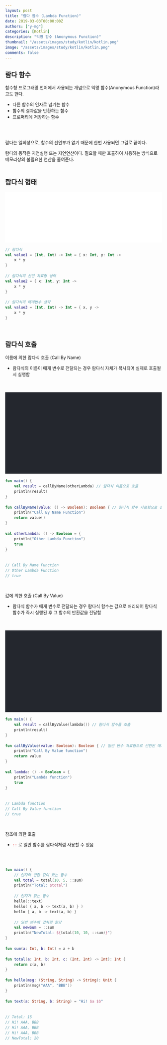 ```yaml
---
layout: post
title: "람다 함수 (Lambda Function)"
date: 2019-03-03T00:00:00Z
authors: ["y-mg"]
categories: [Kotlin]
description: "익명 함수 (Anonymous Function)"
thumbnail: "/assets/images/study/kotlin/kotlin.png"
image: "/assets/images/study/kotlin/kotlin.png"
comments: false
---
```


## 람다 함수
함수형 프로그래밍 언어에서 사용되는 개념으로 익명 함수(Anonymous Function)라고도 한다.
- 다른 함수의 인자로 넘기는 함수
- 함수의 결과값을 반환하는 함수
- 프로퍼티에 저장하는 함수
<br/>
<br/>

람다는 일회성으로, 함수의 선언부가 없기 때문에 한번 사용되면 그걸로 끝이다.
<br/>

람다의 동작은 지연실행 또는 지연연산이다. 필요할 때만 호출하여 사용하는 방식으로 메모리상의 불필요한 연산을 줄여준다.
<br/>
<br/>



## 람다식 형태
<div style="
background-color: #ffffff;
background-image: url(/assets/images/study/kotlin/lambda.png);
background-size: contain;
background-repeat: no-repeat;
background-position: center center;
">
<img src="/assets/images/study/kotlin/lambda.png" style="visibility: hidden;" />
</div>

```kotlin
// 람다식
val value1 = (Int, Int) -> Int = { x: Int, y: Int ->
    x * y
}

// 람다식의 선언 자료형 생략
val value2 = { x: Int, y: Int ->
    x * y
}

// 람다식의 매개변수 생략
val value3 = (Int, Int) -> Int = { x, y ->
    x * y
}
```
<br/>



## 람다식 호출
이름에 의한 람다식 호출 (Call By Name)
- 람다식의 이름이 매개 변수로 전달되는 경우 람다식 자체가 복사되어 실제로 호출될 시 실행함
<br/>
<br/>

<div style="
background-color: #24272e;
background-image: url(/assets/images/study/kotlin/lambda-call_by_name.png);
background-size: contain;
background-repeat: no-repeat;
background-position: center center;
">
<img src="/assets/images/study/kotlin/lambda-call_by_name.png" style="visibility: hidden;" />
</div>

```kotlin
fun main() {
    val result = callByName(otherLambda) // 람다식 이름으로 호출
    println(result)
}

fun callByName(value: () -> Boolean): Boolean { // 람다식 함수 자료형으로 선언된 매개변수
    println("Call By Name Function")
    return value()
}

val otherLambda: () -> Boolean = {
    println("Other Lambda Function")
    true
}


// Call By Name Function
// Other Lambda Function
// true
```
<br/>

값에 의한 호출 (Call By Value)
- 람다식 함수가 매개 변수로 전달되는 경우 람다식 함수는 값으로 처리되어 람다식 함수가 즉시 실행된 후 그 함수의 반환값을 전달함
<br/>
<br/>

<div style="
background-color: #24272e;
background-image: url(/assets/images/study/kotlin/lambda-call_by_value.png);
background-size: contain;
background-repeat: no-repeat;
background-position: center center;
">
<img src="/assets/images/study/kotlin/lambda-call_by_value.png" style="visibility: hidden;" />
</div>

```kotlin
fun main() {
    val result = callByValue(lambda()) // 람다식 함수를 호출
    println(result)
}

fun callByValue(value: Boolean): Boolean { // 일반 변수 자료형으로 선언된 매개변수
    println("Call By Value function")
    return value
}

val lambda: () -> Boolean = {
    println("Lambda function")
    true
}


// Lambda function
// Call By Value function
// true
```
<br/>

참조에 의한 호출
- <code style="color: #eb5657;">::</code> 로 일반 함수를 람다식처럼 사용할 수 있음
<br/>
<br/>

```kotlin
fun main() {
    // 인자와 반환 값이 있는 함수
    val total = total(10, 5, ::sum)
    println("Total: $total")

    // 인자가 없는 함수
    hello(::text)
    hello( { a, b -> text(a, b) } )
    hello { a, b -> text(a, b) }

    // 일반 변수에 값처럼 할당
    val newSum = ::sum
    println("NewTotal: ${total(10, 10, ::sum)}")
}

fun sum(a: Int, b: Int) = a + b

fun total(a: Int, b: Int, c: (Int, Int) -> Int): Int {
    return c(a, b)
}

fun hello(msg: (String, String) -> String): Unit {
    println(msg("AAA", "BBB"))
}

fun text(a: String, b: String) = "Hi! $a $b"


// Total: 15
// Hi! AAA, BBB
// Hi! AAA, BBB
// Hi! AAA, BBB
// NewTotal: 20
```